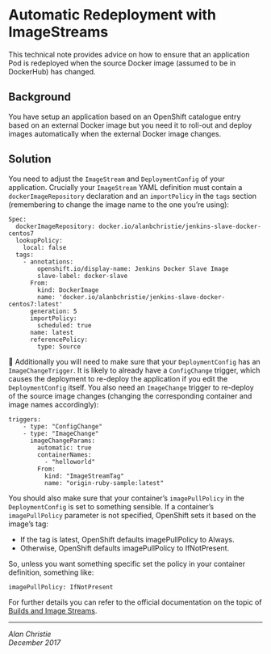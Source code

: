 # Automatic Redeployment with ImageStreams
This technical note provides advice on how to ensure that an application
Pod is redeployed when the source Docker image (assumed to be in DockerHub)
has changed.

## Background
You have setup an application based on an OpenShift catalogue entry based on
an external Docker image but you need it to roll-out and deploy images
automatically when the external Docker image changes.

## Solution
You need to adjust the `ImageStream` and `DeploymentConfig` of your application.
Crucially your `ImageStream` YAML definition must contain a
`dockerImageRepository` declaration and an `importPolicy` in the `tags` section
(remembering to change the image name to the one you’re using):

```
Spec:
  dockerImageRepository: docker.io/alanbchristie/jenkins-slave-docker-centos7
  lookupPolicy:
    local: false
  tags:
    - annotations:
        openshift.io/display-name: Jenkins Docker Slave Image
        slave-label: docker-slave
      From:
        kind: DockerImage
        name: 'docker.io/alanbchristie/jenkins-slave-docker-centos7:latest'
      generation: 5
      importPolicy:
        scheduled: true
      name: latest
      referencePolicy:
        type: Source
```

Additionally you will need to make sure that your `DeploymentConfig` has an
`ImageChangeTrigger`. It is likely to already have a `ConfigChange` trigger,
which causes the deployment to re-deploy the application if you edit the
`DeploymentConfig` itself. You also need an `ImageChange` trigger to re-deploy
of the source image changes (changing the corresponding container and image
names accordingly):

```
triggers:
    - type: "ConfigChange"
    - type: "ImageChange"
      imageChangeParams:
        automatic: true
        containerNames:
          - "helloworld"
        From:
          kind: "ImageStreamTag"
          name: "origin-ruby-sample:latest"
```

You should also make sure that your container’s `imagePullPolicy` in the
`DeploymentConfig` is set to something sensible. If a container’s
`imagePullPolicy` parameter is not specified, OpenShift sets it based on the
image’s tag:

-   If the tag is latest, OpenShift defaults imagePullPolicy to Always.
-   Otherwise, OpenShift defaults imagePullPolicy to IfNotPresent.

So, unless you want something specific set the policy in your container
definition, something like:

```
imagePullPolicy: IfNotPresent
```

For further details you can refer to the official documentation on the topic of
[Builds and Image Streams].

---

[Builds and Image Streams]: https://docs.openshift.com/enterprise/3.0/architecture/core_concepts/builds_and_image_streams.html

_Alan Christie  
December 2017_

